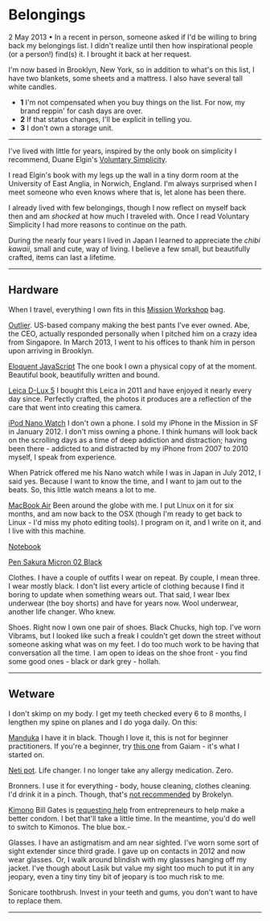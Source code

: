 Belongings
==========

2 May 2013 • In a recent in person, someone asked if I'd be willing to bring back my belongings list. I didn't realize until then how inspirational people (or a person!) find(s) it. I brought it back at her request.

I'm now based in Brooklyn, New York, so in addition to what's on this list, I have two blankets, some sheets and a mattress. I also have several tall white candles.

+ **1** I'm not compensated when you buy things on the list. For now, my brand reppin' for cash days are over. 
+ **2** If that status changes, I'll be explicit in telling you. 
+ **3** I don't own a storage unit. 

<hr />

I've lived with little for years, inspired by the only book on simplicity I recommend, Duane Elgin's [Voluntary Simplicity](http://www.amazon.co.uk/Voluntary-Simplicity-Duane-Elgin/dp/0688121195). 

I read Elgin's book with my legs up the wall in a tiny dorm room at the University of East Anglia, in Norwich, England. I'm always surprised when I meet someone who even knows where that is, let alone has been there. 

I already lived with few belongings, though I now reflect on myself back then and am _shocked_ at how much I traveled with. Once I read Voluntary Simplicity I had more reasons to continue on the path.

During the nearly four years I lived in Japan I learned to appreciate the _chibi kawaii_, small and cute, way of living. I believe a few small, but beautifully crafted, items can last a lifetime.

<hr />

Hardware
--------

When I travel, everything I own fits in this [Mission Workshop](http://missionworkshop.com/products/advanced_projects/vx-rucksack.php) bag.

[Outlier](http://outlier.cc/). US-based company making the best pants I've ever owned. Abe, the CEO, actually responded personally when I pitched him on a crazy idea from Singapore. In March 2013, I went to his offices to thank him in person upon arriving in Brooklyn.

[Eloquent JavaScript](http://eloquentjavascript.net/) The one book I own a physical copy of at the moment. Beautiful book, beautifully written and bound.

[Leica D-Lux 5](http://en.leica-camera.com/photography/compact_cameras/d-lux_5/) I bought this Leica in 2011 and have enjoyed it nearly every day since. Perfectly crafted, the photos it produces are a reflection of the care that went into creating this camera.

[iPod Nano Watch](http://www.engadget.com/2010/12/29/hex-ships-ipod-nano-watch-band-dares-you-to-destroy-it-video/) I don't own a phone. I sold my iPhone in the Mission in SF in January 2012. I don't miss owning a phone. I think humans will look back on the scrolling days as a time of deep addiction and distraction; having been there - addicted to and distracted by my iPhone from 2007 to 2010 myself, I speak from experience. 

When Patrick offered me his Nano watch while I was in Japan in July 2012, I said yes. Because I want to know the time, and I want to jam out to the beats. So, this little watch means a lot to me.

[MacBook Air](https://www.apple.com/macbookair/) Been around the globe with me. I put Linux on it for six months, and am now back to the OSX (though I'm ready to get back to Linux - I'd miss my photo editing tools). I program on it, and I write on it, and I live with this machine.

[Notebook](http://www.fabrianoboutique.com/products_det.asp/Prodotto/ECOQUA+A4+%28SADDLE+STITCH%29)

[Pen Sakura Micron 02 Black](http://www.sakuraofamerica.com/Pen-Archival)

Clothes. I have a couple of outfits I wear on repeat. By couple, I mean three. I wear mostly black. I don't list every article of clothing because I find it boring to update when something wears out. That said, I wear Ibex underwear (the boy shorts) and have for years now. Wool underwear, another life changer. Who knew.

Shoes. Right now I own one pair of shoes. Black Chucks, high top. I've worn Vibrams, but I looked like such a freak I couldn't get down the street without someone asking what was on my feet. I do too much work to be having that conversation all the time. I am open to ideas on the shoe front - you find some good ones - black or dark grey - hollah.

<hr />

Wetware
-------

I don't skimp on my body. I get my teeth checked every 6 to 8 months, I lengthen my spine on planes and I do yoga daily. On this:

[Manduka](http://www.manduka.com/us/shop/categories/products/mats/eko-superlite-travel-mat/) I have it in black. Though I love it, this is not for beginner practitioners. If you're a beginner, try [this one](http://www.gaiam.com/yoga-mats/premium-sticky-yoga-mat/95-0726,default,pd.html?start=4&cgid=3010400) from Gaiam - it's what I started on.

[Neti pot](https://en.wikipedia.org/wiki/Neti_pot). Life changer. I no longer take any allergy medication. Zero.

Bronners. I use it for everything - body, house cleaning, clothes cleaning. I'd drink it in a pinch. Though, that's [not recommended](http://brokelyn.com/tested-the-crazy-alleged-uses-of-dr-bronners-soap/) by Brokelyn.

[Kimono](http://www.kimono-condoms.com/) Bill Gates is [requesting help](http://www.washingtontimes.com/news/2013/mar/24/bill-gates-offers-100000-grant-improved-condoms/print/) from entrepreneurs to help make a better condom. I bet that'll take a little time. In the meantime, you'd do well to switch to Kimonos. The blue box.-

Glasses. I have an astigmatism and am near sighted. I've worn some sort of sight extender since third grade. I gave up on contacts in 2012 and now wear glasses. Or, I walk around blindish with my glasses hanging off my jacket. I've though about Lasik but value my sight too much to put it in any jeopary, even a tiny tiny tiny bit of jeopary is too much risk to me.

Sonicare toothbrush. Invest in your teeth and gums, you don't want to have to replace them.

<hr />
